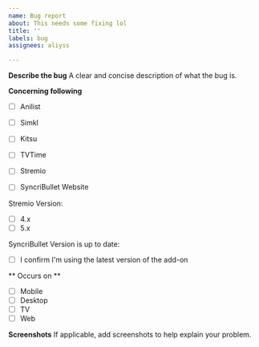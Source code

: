 ```yaml
---
name: Bug report
about: This needs some fixing lol
title: ''
labels: bug
assignees: aliyss

---
```


**Describe the bug**
A clear and concise description of what the bug is.

**Concerning following**
- [ ] Anilist
- [ ] Simkl
- [ ] Kitsu
- [ ] TVTime

- [ ] Stremio
- [ ] SyncriBullet Website

Stremio Version:
- [ ] 4.x
- [ ] 5.x

SyncriBullet Version is up to date:
- [ ] I confirm I'm using the latest version of the add-on

** Occurs on **
- [ ] Mobile
- [ ] Desktop
- [ ] TV
- [ ] Web

**Screenshots**
If applicable, add screenshots to help explain your problem.
